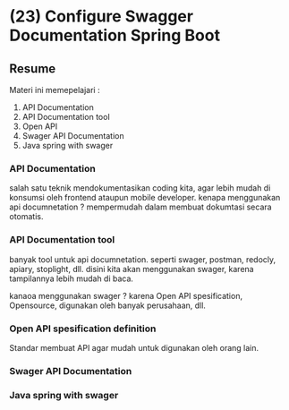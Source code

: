 # (23) Configure Swagger Documentation Spring Boot
## Resume
Materi ini memepelajari :
1. API Documentation
2. API Documentation tool
3. Open API
4. Swager API Documentation
5. Java spring with swager

### API Documentation
salah satu teknik mendokumentasikan coding kita, agar lebih mudah di konsumsi oleh frontend ataupun mobile developer.
kenapa menggunakan api documnetation ? mempermudah dalam membuat dokumtasi secara otomatis.

### API Documentation tool
banyak tool untuk api documnetation. seperti swager, postman, redocly, apiary, stoplight, dll.
disini kita akan menggunakan swager, karena tampilannya lebih mudah di baca.

kanaoa menggunakan swager ? karena Open API spesification, Opensource, digunakan oleh banyak perusahaan, dll.

### Open API spesification definition
Standar membuat API agar mudah untuk digunakan oleh orang lain.

### Swager API Documentation
### Java spring with swager